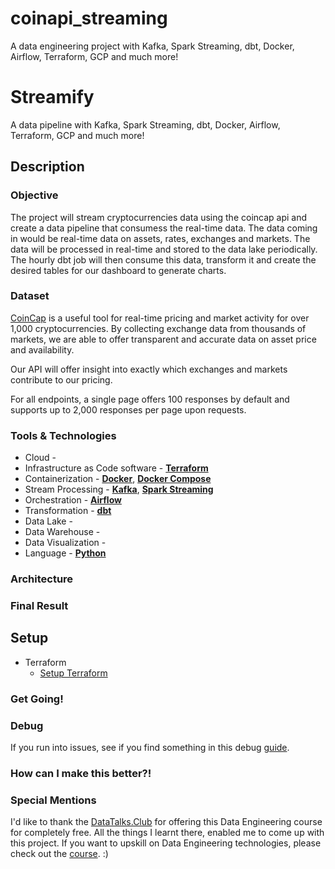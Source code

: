 # coinapi_streaming
A data engineering project with Kafka, Spark Streaming, dbt, Docker, Airflow, Terraform, GCP and much more!

# Streamify

A data pipeline with Kafka, Spark Streaming, dbt, Docker, Airflow, Terraform, GCP and much more!

## Description

### Objective

The project will stream cryptocurrencies data using the coincap api and create a data pipeline that consumess the real-time data. The data coming in would be real-time data on assets, rates, exchanges and markets. The data will be processed in real-time and stored to the data lake periodically. The hourly dbt job will then consume this data, transform it and create the desired tables for our dashboard to generate charts.


### Dataset

[CoinCap](https://docs.coincap.io/) is a useful tool for real-time pricing and market activity for over 1,000 cryptocurrencies. By collecting exchange data from thousands of markets, we are able to offer transparent and accurate data on asset price and availability.

Our API will offer insight into exactly which exchanges and markets contribute to our pricing.

For all endpoints, a single page offers 100 responses by default and supports up to 2,000 responses per page upon requests.



### Tools & Technologies

- Cloud - 
- Infrastructure as Code software - [**Terraform**](https://www.terraform.io)
- Containerization - [**Docker**](https://www.docker.com), [**Docker Compose**](https://docs.docker.com/compose/)
- Stream Processing - [**Kafka**](https://kafka.apache.org), [**Spark Streaming**](https://spark.apache.org/docs/latest/streaming-programming-guide.html)
- Orchestration - [**Airflow**](https://airflow.apache.org)
- Transformation - [**dbt**](https://www.getdbt.com)
- Data Lake - 
- Data Warehouse - 
- Data Visualization - 
- Language - [**Python**](https://www.python.org)

### Architecture



### Final Result


## Setup





- Terraform
  - [Setup Terraform](https://github.com/DataTalksClub/data-engineering-zoomcamp/blob/main/week_1_basics_n_setup/1_terraform_gcp/windows.md#terraform)


### Get Going!




### Debug

If you run into issues, see if you find something in this debug [guide](setup/debug.md).
### How can I make this better?!


### Special Mentions
I'd like to thank the [DataTalks.Club](https://datatalks.club) for offering this Data Engineering course for completely free. All the things I learnt there, enabled me to come up with this project. If you want to upskill on Data Engineering technologies, please check out the [course](https://github.com/DataTalksClub/data-engineering-zoomcamp). :)
